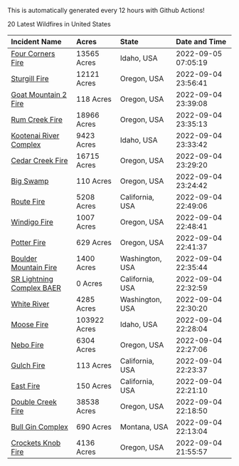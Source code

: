 This is automatically generated every 12 hours with Github Actions!

20 Latest Wildfires in United States

 | Incident Name | Acres | State | Date and Time |
|:---|:---|:---|:---|
| [Four Corners Fire](https://inciweb.nwcg.gov/incident/8331/) | 13565 Acres | Idaho, USA | 2022-09-05 07:05:19 |
| [Sturgill Fire](https://inciweb.nwcg.gov/incident/8364/) | 12121 Acres | Oregon, USA | 2022-09-04 23:56:41 |
| [Goat Mountain 2 Fire](https://inciweb.nwcg.gov/incident/8380/) | 118 Acres | Oregon, USA | 2022-09-04 23:39:08 |
| [Rum Creek Fire](https://inciweb.nwcg.gov/incident/8348/) | 18966 Acres | Oregon, USA | 2022-09-04 23:35:13 |
| [Kootenai River Complex ](https://inciweb.nwcg.gov/incident/8378/) | 9423 Acres | Idaho, USA | 2022-09-04 23:33:42 |
| [Cedar Creek Fire](https://inciweb.nwcg.gov/incident/8307/) | 16715 Acres | Oregon, USA | 2022-09-04 23:29:20 |
| [Big Swamp](https://inciweb.nwcg.gov/incident/8323/) | 110 Acres | Oregon, USA | 2022-09-04 23:24:42 |
| [Route Fire](https://inciweb.nwcg.gov/incident/8369/) | 5208 Acres | California, USA | 2022-09-04 22:49:06 |
| [Windigo Fire](https://inciweb.nwcg.gov/incident/8292/) | 1007 Acres | Oregon, USA | 2022-09-04 22:48:41 |
| [Potter Fire](https://inciweb.nwcg.gov/incident/8291/) | 629 Acres | Oregon, USA | 2022-09-04 22:41:37 |
| [Boulder Mountain Fire](https://inciweb.nwcg.gov/incident/8382/) | 1400 Acres | Washington, USA | 2022-09-04 22:35:44 |
| [SR Lightning Complex BAER](https://inciweb.nwcg.gov/incident/8384/) | 0 Acres | California, USA | 2022-09-04 22:32:59 |
| [White River ](https://inciweb.nwcg.gov/incident/8329/) | 4285 Acres | Washington, USA | 2022-09-04 22:30:20 |
| [Moose Fire](https://inciweb.nwcg.gov/incident/8249/) | 103922 Acres | Idaho, USA | 2022-09-04 22:28:04 |
| [Nebo Fire](https://inciweb.nwcg.gov/incident/8363/) | 6304 Acres | Oregon, USA | 2022-09-04 22:27:06 |
| [Gulch Fire](https://inciweb.nwcg.gov/incident/8362/) | 113 Acres | California, USA | 2022-09-04 22:23:37 |
| [East Fire](https://inciweb.nwcg.gov/incident/8359/) | 150 Acres | California, USA | 2022-09-04 22:21:10 |
| [Double Creek Fire](https://inciweb.nwcg.gov/incident/8366/) | 38538 Acres | Oregon, USA | 2022-09-04 22:18:50 |
| [Bull Gin Complex](https://inciweb.nwcg.gov/incident/8381/) | 690 Acres | Montana, USA | 2022-09-04 22:13:04 |
| [Crockets Knob Fire](https://inciweb.nwcg.gov/incident/8355/) | 4136 Acres | Oregon, USA | 2022-09-04 21:55:57 |
